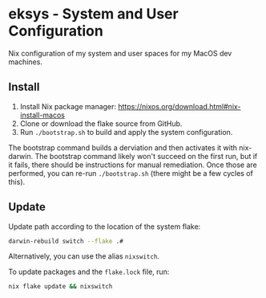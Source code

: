 # eksys - System and User Configuration
Nix configuration of my system and user spaces for my MacOS dev machines.

## Install

1. Install Nix package manager: https://nixos.org/download.html#nix-install-macos
2. Clone or download the flake source from GitHub.
3. Run `./bootstrap.sh` to build and apply the system configuration.

The bootstrap command builds a derviation and then activates it with nix-darwin. The bootstrap command likely won't succeed on the first run, but if it fails, there should be instructions for manual remediation. Once those are performed, you can re-run `./bootstrap.sh` (there might be a few cycles of this).

## Update
Update path according to the location of the system flake:
```sh
darwin-rebuild switch --flake .#
```

Alternatively, you can use the alias `nixswitch`. 

To update packages and the `flake.lock` file, run:
```sh
nix flake update && nixswitch
```
